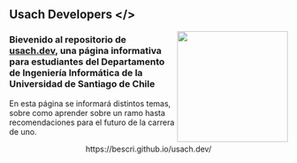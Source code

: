 ## Usach Developers </>

<img src="https://registro.usach.cl/imagen/Logo_Naranjo.png" width="200" align="right">

### Bievenido al repositorio de [usach.dev](https://bescri.github.io/usach.dev/), una página informativa para estudiantes del Departamento de Ingeniería Informática de la Universidad de Santiago de Chile

En esta página se informará distintos temas, sobre como aprender sobre un ramo hasta recomendaciones para el futuro de la carrera de uno.

<p align="center">
 https://bescri.github.io/usach.dev/</p>
